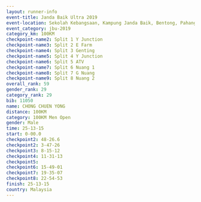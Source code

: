 ```yaml
---
layout: runner-info 
event-title: Janda Baik Ultra 2019
event-location: Sekolah Kebangsaan, Kampung Janda Baik, Bentong, Pahang, Malaysia
event_category: jbu-2019 
category_km: 100KM 
checkpoint-name2: Split 1 Y Junction  
checkpoint-name3: Split 2 E Farm  
checkpoint-name4: Split 3 Genting  
checkpoint-name5: Split 4 Y Junction 
checkpoint-name6: Split 5 ATV 
checkpoint-name7: Split 6 Nuang 1 
checkpoint-name8: Split 7 G Nuang 
checkpoint-name9: Split 8 Nuang 2 
overall_rank: 59
gender_rank: 29
category_rank: 29
bib: 11050
name: CHONG CHUEN YONG
distance: 100KM
category: 100KM Men Open
gender: Male
time: 25-13-15
start: 0-00.0
checkpoint2: 48-26.6
checkpoint2: 3-47-26
checkpoint3: 8-15-12
checkpoint4: 11-31-13
checkpoint5: 
checkpoint6: 15-49-01
checkpoint7: 19-35-07
checkpoint8: 22-54-53
finish: 25-13-15
country: Malaysia
---
```

